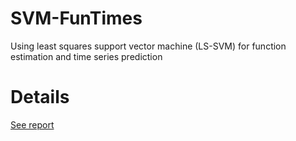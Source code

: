 # SVM-FunTimes

Using least squares support vector machine (LS-SVM) for function estimation and time series prediction

# Details

[See report](report/report.pdf)

